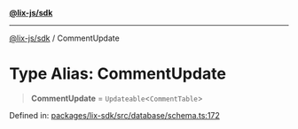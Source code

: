 [**@lix-js/sdk**](../README.md)

***

[@lix-js/sdk](../README.md) / CommentUpdate

# Type Alias: CommentUpdate

> **CommentUpdate** = `Updateable`\<`CommentTable`\>

Defined in: [packages/lix-sdk/src/database/schema.ts:172](https://github.com/opral/monorepo/blob/9e4a0ed87313931bc006fc9fc84146a53943e93c/packages/lix-sdk/src/database/schema.ts#L172)
